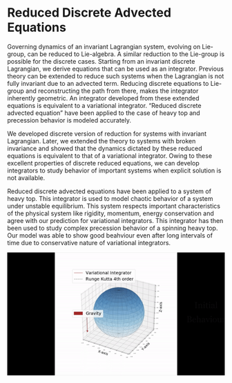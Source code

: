 # Reduced Discrete Advected Equations

Governing dynamics of an invariant Lagrangian system, evolving on Lie-group, can be
reduced to Lie-algebra. A similar reduction to the Lie-group is possible for the discrete
cases. Starting from an invariant discrete Lagrangian, we derive equations that can be
used as an integrator. Previous theory can be extended to reduce such systems when the
Lagrangian is not fully invariant due to an advected term. Reducing discrete equations to
Lie-group and reconstructing the path from there, makes the integrator inherently geometric.
An integrator developed from these extended equations is equivalent to a variational
integrator. “Reduced discrete advected equation” have been applied to the case of heavy
top and precession behavior is modeled accurately.

We developed discrete version of reduction for systems with invariant Lagrangian.
Later, we extended the theory to systems with broken invariance and showed that the
dynamics dictated by these reduced equations is equivalent to that of a variational integrator.
Owing to these excellent properties of discrete reduced equations, we can develop
integrators to study behavior of important systems when explicit solution is not available.

Reduced discrete advected equations have been applied to a system of
heavy top. This integrator is used to model chaotic behavior of a system under
unstable equilibrium. This system respects important characteristics of the physical
system like rigidity, momentum, energy conservation and agree with our prediction for
variational integrators. This integrator has then been used to study complex precession
behavior of a spinning heavy top. Our model was able to show good beahviour even after
long intervals of time due to conservative nature of variational integrators.


![Comparison with Range Kutta 4th order method](https://github.com/prasanthyss/Reduced-Discrete-Advected-Equations/blob/main/result.gif)
